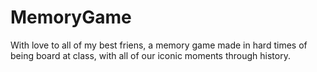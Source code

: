# MemoryGame

With love to all of my best friens,
a memory game made in hard times of being board at class, 
with all of our iconic moments through history.  
